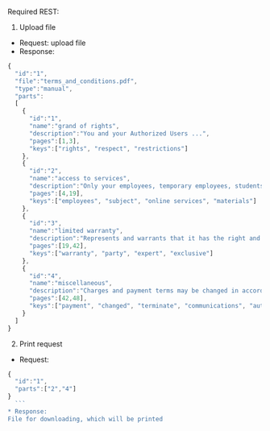 Required REST:

1. Upload file
  - Request: upload file
  - Response: 

  ```javascript
  {
    "id":"1",
    "file":"terms_and_conditions.pdf",
    "type":"manual",
    "parts":
    [
      {
        "id":"1",
        "name":"grand of rights",
        "description":"You and your Authorized Users ...",
        "pages":[1,3],
        "keys":["rights", "respect", "restrictions"]
      },
      {
        "id":"2",
        "name":"access to services",
        "description":"Only your employees, temporary employees, students, ...",
        "pages":[4,19],
        "keys":["employees", "subject", "online services", "materials"]
      },
      {
        "id":"3",
        "name":"limited warranty",
        "description":"Represents and warrants that it has the right and authority to make ...",
        "pages":[19,42],
        "keys":["warranty", "party", "expert", "exclusive"]
      },
      {
        "id":"4",
        "name":"miscellaneous",
        "description":"Charges and payment terms may be changed in accordance...",
        "pages":[42,48],
        "keys":["payment", "changed", "terminate", "communications", "authorized users"]
      }
    ]
  }
  ```
  
2. Print request
  * Request:
  ```javascript
  {
    "id":"1",
    "parts":["2","4"]
  }
    ```
  * Response:
  File for downloading, which will be printed
